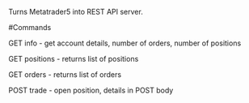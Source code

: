 Turns Metatrader5 into REST API server. 


#Commands

GET info - get account details, number of  orders, number of positions

GET positions - returns list of positions

GET orders - returns list of orders

POST trade - open position, details in POST body
